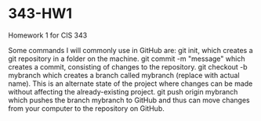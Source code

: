 # 343-HW1
Homework 1 for CIS 343

Some commands I will commonly use in GitHub are:
  git init, which creates a git repository in a folder on the machine.
  git commit -m "message" which creates a commit, consisting of changes to the repository.
  git checkout -b mybranch which creates a branch called mybranch (replace with actual name). This is an alternate state of the project where changes can be made without affecting the already-existing project.
  git push origin mybranch which pushes the branch mybranch to GitHub and thus can move changes from your computer to the repository on GitHub.
